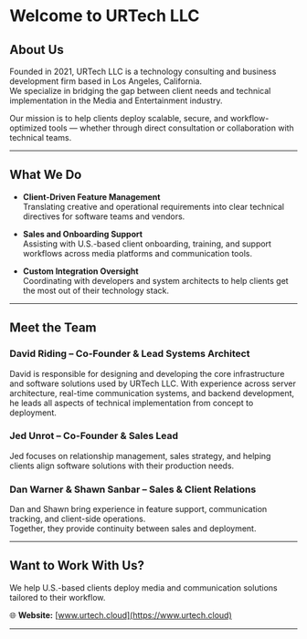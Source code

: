 # Welcome to URTech LLC

## About Us

Founded in 2021, URTech LLC is a technology consulting and business development firm based in Los Angeles, California.  
We specialize in bridging the gap between client needs and technical implementation in the Media and Entertainment industry.

Our mission is to help clients deploy scalable, secure, and workflow-optimized tools — whether through direct consultation or collaboration with technical teams.

---

## What We Do

- **Client-Driven Feature Management**  
  Translating creative and operational requirements into clear technical directives for software teams and vendors.

- **Sales and Onboarding Support**  
  Assisting with U.S.-based client onboarding, training, and support workflows across media platforms and communication tools.

- **Custom Integration Oversight**  
  Coordinating with developers and system architects to help clients get the most out of their technology stack.

---

## Meet the Team

### David Riding – Co-Founder & Lead Systems Architect  
David is responsible for designing and developing the core infrastructure and software solutions used by URTech LLC. With experience across server architecture, real-time communication systems, and backend development, he leads all aspects of technical implementation from concept to deployment.

### Jed Unrot – Co-Founder & Sales Lead  
Jed focuses on relationship management, sales strategy, and helping clients align software solutions with their production needs.

### Dan Warner & Shawn Sanbar – Sales & Client Relations  
Dan and Shawn bring experience in feature support, communication tracking, and client-side operations.  
Together, they provide continuity between sales and deployment.

---

## Want to Work With Us?

We help U.S.-based clients deploy media and communication solutions tailored to their workflow.

🌐 **Website:** [www.urtech.cloud](https://www.urtech.cloud)

---
